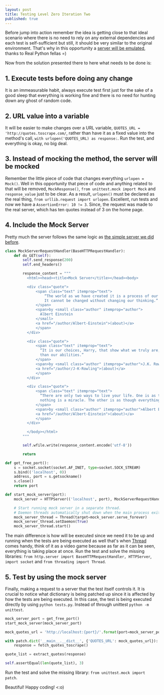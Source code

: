 ```yaml
---
layout: post
title: Testing Level Zero Iteration Two
published: true
---
```


Before jump into action remember the idea is getting close to that ideal scenario
where there is no need to rely on any external dependencies and each test is self-sufficient
but still, it should be very similar to the original environment. That's why in this opportunity a
[server will be emulated](https://realpython.com/testing-third-party-apis-with-mock-servers/), thanks to Real Python fellas =)

Now from the solution presented there to here what needs to be done is:

## 1. Execute tests before doing any change

It is an immeasurable habit, always execute test first just for the sake of a good sleep
that everything is working fine and there is no need for hunting down any ghost
of random code.

## 2. URL value into a variable

It will be easier to make changes over a URL variable,  `QUOTES_URL = 'http://quotes.toscrape.com/`, rather than have it as a
fixed value into the method's call, `with urlopen('QUOTES_URL) as response:`. Run the test, and everything is okay, no big deal.

## 3. Instead of mocking the method, the server will be mocked

Remember the little piece of code that changes everything `urlopen = Mock()`. Well
in this opportunity that piece of code and anything related to that will be removed,
`MockResponse()`, `from unittest.mock import Mock` and `response_value` just to be clear. As a result, `urlopen()`
must be declared as the real thing, `from urllib.request import urlopen`. Excellent,
run tests and now we have a `AssertionError: 10 != 3`. Since, the request was made
to the real server, which has ten quotes instead of 3 on the home page.

## 4. Include the Mock Server

Pretty much the server follows the same logic as [the simple server we did before](https://ambarmendez.github.io/Simple-Server).

```python
class MockServerRequestHandler(BaseHTTPRequestHandler):
    def do_GET(self):
        self.send_response(200)
        self.end_headers()

        response_content = """
          <html><head><title>Mock Server</title></head><body>

          <div class="quote">
              <span class="text" itemprop="text">
                  “The world as we have created it is a process of our thinking.
                  It cannot be changed without changing our thinking.”
              </span>
              <span>by <small class="author" itemprop="author">
                Albert Einstein
              </small>
              <a href="/author/Albert-Einstein">(about)</a>
              </span>
          </div>

          <div class="quote">
              <span class="text" itemprop="text">
                “It is our choices, Harry, that show what we truly are, far more
                than our abilities.”
              </span>
              <span>by <small class="author" itemprop="author">J.K. Rowling</small>
              <a href="/author/J-K-Rowling">(about)</a>
              </span>
          </div>

          <div class="quote">
              <span class="text" itemprop="text">
                “There are only two ways to live your life. One is as though
                nothing is a miracle. The other is as though everything is a miracle.”
              </span>
              <span>by <small class="author" itemprop="author">Albert Einstein</small>
              <a href="/author/Albert-Einstein">(about)</a>
              </span>
          </div>

          </body></html>
        """

        self.wfile.write(response_content.encode('utf-8'))

        return

def get_free_port():
    s = socket.socket(socket.AF_INET, type=socket.SOCK_STREAM)
    s.bind(('localhost', 0))
    address, port = s.getsockname()
    s.close()
    return port

def start_mock_server(port):
    mock_server = HTTPServer(('localhost', port), MockServerRequestHandler)

    # Start running mock server in a separate thread.
    # Daemon threads automatically shut down when the main process exits.
    mock_server_thread = Thread(target=mock_server.serve_forever)
    mock_server_thread.setDaemon(True)
    mock_server_thread.start()
```

The main difference is how will be executed since we need it to be up and running
when the tests are being executed as well that's when [Thread](https://docs.python.org/3.8/library/threading.html)
comes handy, think of it as a video game because as far as it can be seen, everything is taking place at
once. Run the test and solve the missing libraries: `from http.server import BaseHTTPRequestHandler, HTTPServer`, `import socket` and `from threading import Thread`.

## 5. Test by using the mock server

Finally, making a request to a server that the test itself controls it. It is crucial to notice
what dictionary is being patched up since it is affected by how the tests are being executed. In this
case, the test is being executed directly by using `python tests.py`. Instead of through unittest `python -m unittest`.

```python
mock_server_port = get_free_port()
start_mock_server(mock_server_port)

mock_quotes_url = 'http://localhost:{port}/'.format(port=mock_server_port)

with patch.dict('__main__.__dict__', {'QUOTES_URL': mock_quotes_url}):
    response = fetch_quotes_toscrape()

quote_list = extract_quotes(response)

self.assertEqual(len(quote_list), 3)
```

Run the test and solve the missing library: `from unittest.mock import patch`.

Beautiful! Happy coding! <:o)
